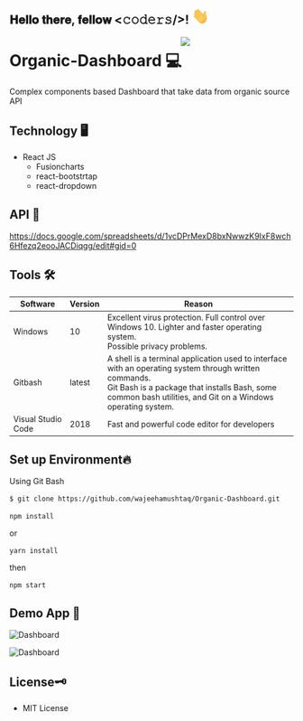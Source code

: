 <h2> 𝐇𝐞𝐥𝐥𝐨 𝐭𝐡𝐞𝐫𝐞, 𝐟𝐞𝐥𝐥𝐨𝐰 <𝚌𝚘𝚍𝚎𝚛𝚜/>! <img src="https://raw.githubusercontent.com/ABSphreak/ABSphreak/master/gifs/Hi.gif" width="30px"></h2>

<img align='right' src='https://user-images.githubusercontent.com/5713670/87202985-820dcb80-c2b6-11ea-9f56-7ec461c497c3.gif' width='200"'>

# Organic-Dashboard 💻
Complex components based Dashboard that take data from organic source API

## Technology 🖥
- React JS
  - Fusioncharts
  - react-bootstrtap
  - react-dropdown

## API 📎

https://docs.google.com/spreadsheets/d/1vcDPrMexD8bxNwwzK9IxF8wch6Hfezq2eooJACDiqgg/edit#gid=0
 
## Tools 🛠

| Software           	| Version 	| Reason                                                                                                                                                                                                                  	|
|--------------------	|---------	|-------------------------------------------------------------------------------------------------------------------------------------------------------------------------------------------------------------------------	|
| Windows            	| 10      	| Excellent virus protection. Full control over Windows 10. Lighter and faster operating system.<br> Possible privacy problems.                                                                                           	|
| Gitbash            	| latest  	| A shell is a terminal application used to interface with an operating system through written commands. <br>Git Bash is a package that installs Bash, some common bash utilities, and Git on a Windows operating system. 	|
| Visual Studio Code 	| 2018    	| Fast and powerful code editor for developers                                                                                                                                                                            	|

## Set up Environment🔥
Using Git Bash

``` bash
$ git clone https://github.com/wajeehamushtaq/Organic-Dashboard.git
`````
``` 
npm install
`````
or
``` 
yarn install
`````

then
``` 
npm start
`````


## Demo App 👀

![Dashboard](pic1.png)


![Dashboard](pic2.png)


## License🗝
- MIT License
